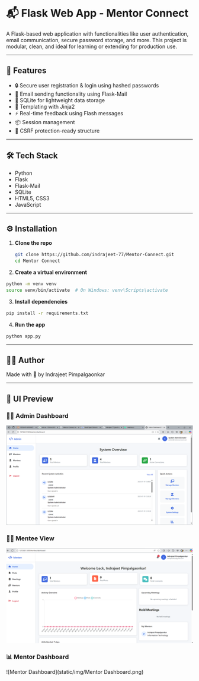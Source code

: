 # 📬 Flask Web App - Mentor Connect 

A Flask-based web application with functionalities like user authentication, email communication, secure password storage, and more. This project is modular, clean, and ideal for learning or extending for production use.

---

## 🚀 Features

- 🔒 Secure user registration & login using hashed passwords
- 📧 Email sending functionality using Flask-Mail
- 💾 SQLite for lightweight data storage
- 🎨 Templating with Jinja2
- ⚡ Real-time feedback using Flash messages
- 📦 Session management
- 🔐 CSRF protection-ready structure

---

## 🛠️ Tech Stack

- Python
- Flask
- Flask-Mail
- SQLite
- HTML5, CSS3 
- JavaScript 

---

## ⚙️ Installation

1. **Clone the repo**
   ```bash
   git clone https://github.com/indrajeet-77/Mentor-Connect.git
   cd Mentor Connect
   ```
2. **Create a virtual environment**
```bash
python -m venv venv
source venv/bin/activate  # On Windows: venv\Scripts\activate
```
3. **Install dependencies**
```bash
pip install -r requirements.txt
```
4. **Run the app**
```bash
python app.py
```
---
## 🙋‍♂️ Author
Made with 💙 by Indrajeet Pimpalgaonkar

---
## 📸 UI Preview

### 👨‍💼 Admin Dashboard
![Admin Dashboard](static/img/admin%20dashboard.png)


### 👨‍🎓 Mentee View
![Mentee](static/img/Mentee.png)

### 📊 Mentor Dashboard
![Mentor Dashboard](static/img/Mentor Dashboard.png)



